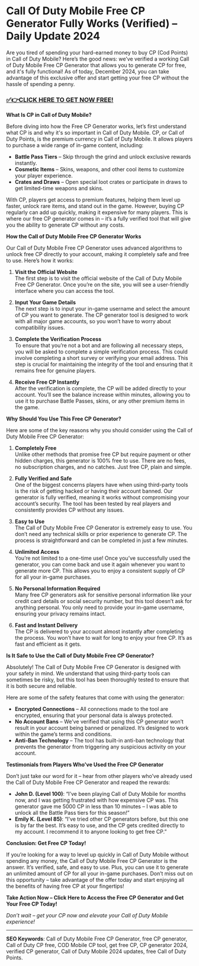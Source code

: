 # Call Of Duty Mobile Free CP Generator Fully Works (Verified) – Daily Update 2024

Are you tired of spending your hard-earned money to buy CP (Cod Points) in Call of Duty Mobile? Here’s the good news: we’ve verified a working Call of Duty Mobile Free CP Generator that allows you to generate CP for free, and it's fully functional! As of today, December 2024, you can take advantage of this exclusive offer and start getting your free CP without the hassle of spending a penny.

### [✅👉CLICK HERE TO GET NOW FREE!](https://freeforyou.xyz/call/of/duty/go/)

**What Is CP in Call of Duty Mobile?**

Before diving into how the Free CP Generator works, let’s first understand what CP is and why it's so important in Call of Duty Mobile. CP, or Call of Duty Points, is the premium currency in Call of Duty Mobile. It allows players to purchase a wide range of in-game content, including:

- **Battle Pass Tiers** – Skip through the grind and unlock exclusive rewards instantly.
- **Cosmetic Items** – Skins, weapons, and other cool items to customize your player experience.
- **Crates and Draws** – Open special loot crates or participate in draws to get limited-time weapons and skins.

With CP, players get access to premium features, helping them level up faster, unlock rare items, and stand out in the game. However, buying CP regularly can add up quickly, making it expensive for many players. This is where our free CP generator comes in – it’s a fully verified tool that will give you the ability to generate CP without any costs.

**How the Call of Duty Mobile Free CP Generator Works**

Our Call of Duty Mobile Free CP Generator uses advanced algorithms to unlock free CP directly to your account, making it completely safe and free to use. Here’s how it works:

1. **Visit the Official Website**  
The first step is to visit the official website of the Call of Duty Mobile Free CP Generator. Once you’re on the site, you will see a user-friendly interface where you can access the tool.

2. **Input Your Game Details**  
The next step is to input your in-game username and select the amount of CP you want to generate. The CP generator tool is designed to work with all major game accounts, so you won’t have to worry about compatibility issues.

3. **Complete the Verification Process**  
To ensure that you’re not a bot and are following all necessary steps, you will be asked to complete a simple verification process. This could involve completing a short survey or verifying your email address. This step is crucial for maintaining the integrity of the tool and ensuring that it remains free for genuine players.

4. **Receive Free CP Instantly**  
After the verification is complete, the CP will be added directly to your account. You’ll see the balance increase within minutes, allowing you to use it to purchase Battle Passes, skins, or any other premium items in the game.

**Why Should You Use This Free CP Generator?**

Here are some of the key reasons why you should consider using the Call of Duty Mobile Free CP Generator:

1. **Completely Free**  
Unlike other methods that promise free CP but require payment or other hidden charges, this generator is 100% free to use. There are no fees, no subscription charges, and no catches. Just free CP, plain and simple.

2. **Fully Verified and Safe**  
One of the biggest concerns players have when using third-party tools is the risk of getting hacked or having their account banned. Our generator is fully verified, meaning it works without compromising your account’s security. The tool has been tested by real players and consistently provides CP without any issues.

3. **Easy to Use**  
The Call of Duty Mobile Free CP Generator is extremely easy to use. You don’t need any technical skills or prior experience to generate CP. The process is straightforward and can be completed in just a few minutes.

4. **Unlimited Access**  
You’re not limited to a one-time use! Once you’ve successfully used the generator, you can come back and use it again whenever you want to generate more CP. This allows you to enjoy a consistent supply of CP for all your in-game purchases.

5. **No Personal Information Required**  
Many free CP generators ask for sensitive personal information like your credit card details or social security number, but this tool doesn’t ask for anything personal. You only need to provide your in-game username, ensuring your privacy remains intact.

6. **Fast and Instant Delivery**  
The CP is delivered to your account almost instantly after completing the process. You won’t have to wait for long to enjoy your free CP. It’s as fast and efficient as it gets.

**Is It Safe to Use the Call of Duty Mobile Free CP Generator?**

Absolutely! The Call of Duty Mobile Free CP Generator is designed with your safety in mind. We understand that using third-party tools can sometimes be risky, but this tool has been thoroughly tested to ensure that it is both secure and reliable.

Here are some of the safety features that come with using the generator:

- **Encrypted Connections** – All connections made to the tool are encrypted, ensuring that your personal data is always protected.
- **No Account Bans** – We’ve verified that using this CP generator won’t result in your account being banned or penalized. It’s designed to work within the game’s terms and conditions.
- **Anti-Ban Technology** – The tool has built-in anti-ban technology that prevents the generator from triggering any suspicious activity on your account.
  
**Testimonials from Players Who’ve Used the Free CP Generator**

Don’t just take our word for it – hear from other players who’ve already used the Call of Duty Mobile Free CP Generator and reaped the rewards:

- **John D. (Level 100)**: “I’ve been playing Call of Duty Mobile for months now, and I was getting frustrated with how expensive CP was. This generator gave me 5000 CP in less than 10 minutes – I was able to unlock all the Battle Pass tiers for this season!”
- **Emily K. (Level 85)**: “I’ve tried other CP generators before, but this one is by far the best. It’s easy to use, and the CP gets credited directly to my account. I recommend it to anyone looking to get free CP.”

**Conclusion: Get Free CP Today!**

If you’re looking for a way to level up quickly in Call of Duty Mobile without spending any money, the Call of Duty Mobile Free CP Generator is the answer. It’s verified, safe, and easy to use. Plus, you can use it to generate an unlimited amount of CP for all your in-game purchases. Don’t miss out on this opportunity – take advantage of the offer today and start enjoying all the benefits of having free CP at your fingertips!

**Take Action Now – Click Here to Access the Free CP Generator and Get Your Free CP Today!**

*Don’t wait – get your CP now and elevate your Call of Duty Mobile experience!*

--- 

**SEO Keywords**: Call of Duty Mobile Free CP Generator, free CP generator, Call of Duty CP free, COD Mobile CP tool, get free CP, CP generator 2024, verified CP generator, Call of Duty Mobile 2024 updates, free Call of Duty Points.
